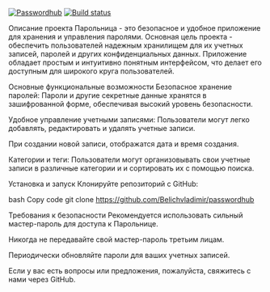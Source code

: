 [![Passwordhub](https://github.com/Belichvladimir/passwordhub/actions/workflows/webpack.yml/badge.svg?branch=main)](https://github.com/Belichvladimir/passwordhub/actions/workflows/webpack.yml)
[![Build status](https://ci.appveyor.com/api/projects/status/a7949jh497pj08hv/branch/main?svg=true)](https://ci.appveyor.com/project/Belichvladimir/passwordhub/branch/main)

Описание проекта
Парольница - это безопасное и удобное приложение для хранения и управления паролями. Основная цель проекта - обеспечить пользователей надежным хранилищем для их учетных записей, паролей и других конфиденциальных данных. Приложение обладает простым и интуитивно понятным интерфейсом, что делает его доступным для широкого круга пользователей.

Основные функциональные возможности
Безопасное хранение паролей: Пароли и другие секретные данные хранятся в зашифрованной форме, обеспечивая высокий уровень безопасности.

Удобное управление учетными записями: Пользователи могут легко добавлять, редактировать и удалять учетные записи.

При создании новой записи, отображатся дата и время создания.

Категории и теги: Пользователи могут организовывать свои учетные записи в различные категории и и сортировать их с помощью поиска.

Установка и запуск
Клонируйте репозиторий с GitHub:

bash
Copy code
git clone https://github.com/Belichvladimir/passwordhub


Требования к безопасности
Рекомендуется использовать сильный мастер-пароль для доступа к Парольнице.

Никогда не передавайте свой мастер-пароль третьим лицам.

Периодически обновляйте пароли для ваших учетных записей.

Если у вас есть вопросы или предложения, пожалуйста, свяжитесь с нами через GitHub.